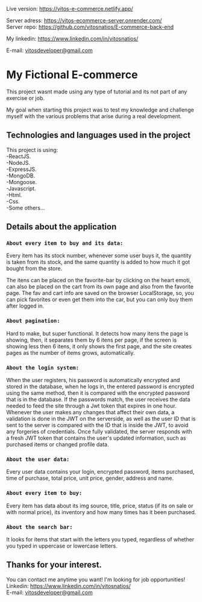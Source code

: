 Live version: https://vitos-e-commerce.netlify.app/

Server adress: https://vitos-ecommerce-server.onrender.com/ \
Server repo: https://github.com/vitosnatios/E-commerce-back-end

My linkedin: https://www.linkedin.com/in/vitosnatios/

E-mail: vitosdeveloper@gmail.com

# My Fictional E-commerce

This project wasnt made using any type of tutorial and its not part of any exercise or job.

My goal when starting this project was to test my knowledge and challenge myself with the various problems that arise during a real development.

## Technologies and languages used in the project

This project is using: \
-ReactJS. \
-NodeJS. \
-ExpressJS. \
-MongoDB. \
-Mongoose. \
-Javascript. \
-Html. \
-Css. \
-Some others...

## Details about the application

### `About every item to buy and its data:`

Every item has its stock number, whenever some user buys it, the quantity is taken from its stock, and the same quantity is added to how much it got bought from the store.

The itens can be placed on the favorite-bar by clicking on the heart emoti, can also be placed on the cart from its own page and also from the favorite page. The fav and cart info are saved on the browser LocalStorage, so, you can pick favorites or even get them into the car, but you can only buy them after logged in.

### `About pagination:`

Hard to make, but super functional. It detects how many itens the page is showing, then, it separates them by 6 itens per page, if the screen is showing less then 6 itens, it only shows the first page, and the site creates pages as the number of items grows, automatically.

### `About the login system:`

When the user registers, his password is automatically encrypted and stored in the database, when he logs in, the entered password is encrypted using the same method, then it is compared with the encrypted password that is in the database.
If the passwords match, the user receives the data needed to feed the site through a Jwt token that expires in one hour. Whenever the user makes any changes that affect their own data, a validation is done in the JWT on the serverside, as well as the user ID that is sent to the server is compared with the ID that is inside the JWT, to avoid any forgeries of credentials. Once fully validated, the server responds with a fresh JWT token that contains the user's updated information, such as purchased items or changed profile data.

### `About the user data:`

Every user data contains your login, encrypted password, items purchased, time of purchase, total price, unit price, gender, address and name.

### `About every item to buy:`

Every item has data about its img source, title, price, status (if its on sale or with normal price), its inventory and how many times has it been purchased.

### `About the search bar:`

It looks for items that start with the letters you typed, regardless of whether you typed in uppercase or lowercase letters.

## Thanks for your interest.

You can contact me anytime you want! I'm looking for job opportunities! \
Linkedin: https://www.linkedin.com/in/vitosnatios/ \
E-mail: vitosdeveloper@gmail.com